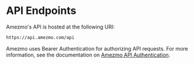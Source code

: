 # API Endpoints

Amezmo's API is hosted at the following URI:

```bash
https://api.amezmo.com/api
```

Amezmo uses Bearer Authentication for authorizing API requests. For more information, see the documentation on [Amezmo API Authentication](/docs/api/authentication).